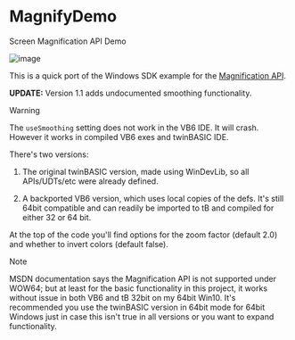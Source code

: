 # MagnifyDemo
Screen Magnification API Demo

![image](https://github.com/user-attachments/assets/39b941dd-c311-4fee-95ef-b66e02820c9a)

This is a quick port of the Windows SDK example for the [Magnification API](https://learn.microsoft.com/en-us/previous-versions/windows/desktop/magapi/entry-magapi-sdk).

**UPDATE:** Version 1.1 adds undocumented smoothing functionality.

>[!WARNING]
>The `useSmoothing` setting does not work in the VB6 IDE. It will crash. However it works in compiled VB6 exes and twinBASIC IDE.

There's two versions:

1) The original twinBASIC version, made using WinDevLib, so all APIs/UDTs/etc were already defined.

2) A backported VB6 version, which uses local copies of the defs. It's still 64bit compatible and can readily be imported to tB and compiled for either 32 or 64 bit.

At the top of the code you'll find options for the zoom factor (default 2.0) and whether to invert colors (default false).

>[!NOTE]
>MSDN documentation says the Magnification API is not supported under WOW64; but at least for the basic functionality in this project, it works without issue in both VB6 and tB 32bit on my 64bit Win10.
>It's recommended you use the twinBASIC version in 64bit mode for 64bit Windows just in case this isn't true in all versions or you want to expand functionality.
